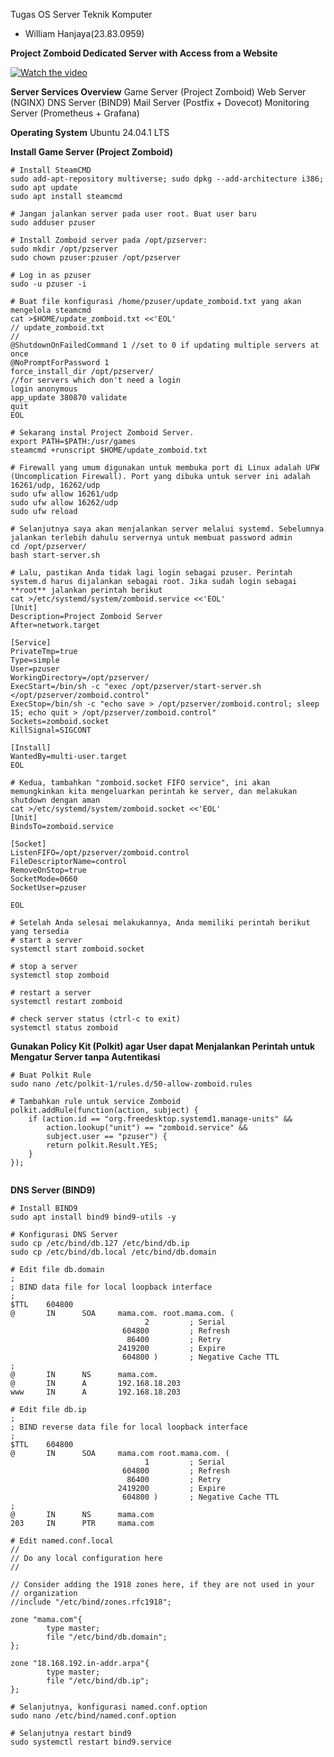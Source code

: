 Tugas OS Server Teknik Komputer

- William Hanjaya(23.83.0959)

**Project Zomboid Dedicated Server with Access from a Website**

[![Watch the video](https://shared.cloudflare.steamstatic.com/store_item_assets/steam/apps/108600/ss_eca8be032b3f5508bf5bea74cfbc823a4df047ce.600x338.jpg?t=1691508011)](https://video.cloudflare.steamstatic.com/store_trailers/256865885/movie480_vp9.webm?t=1639992657)



**Server Services Overview**
Game Server (Project Zomboid)
Web Server (NGINX)
DNS Server (BIND9)
Mail Server (Postfix + Dovecot)
Monitoring Server (Prometheus + Grafana)



**Operating System**
Ubuntu 24.04.1 LTS

**Install Game Server (Project Zomboid)**
```console
# Install SteamCMD
sudo add-apt-repository multiverse; sudo dpkg --add-architecture i386; sudo apt update
sudo apt install steamcmd

# Jangan jalankan server pada user root. Buat user baru
sudo adduser pzuser

# Install Zomboid server pada /opt/pzserver:
sudo mkdir /opt/pzserver
sudo chown pzuser:pzuser /opt/pzserver

# Log in as pzuser
sudo -u pzuser -i

# Buat file konfigurasi /home/pzuser/update_zomboid.txt yang akan mengelola steamcmd
cat >$HOME/update_zomboid.txt <<'EOL'
// update_zomboid.txt
//
@ShutdownOnFailedCommand 1 //set to 0 if updating multiple servers at once
@NoPromptForPassword 1
force_install_dir /opt/pzserver/
//for servers which don't need a login
login anonymous
app_update 380870 validate
quit
EOL

# Sekarang instal Project Zomboid Server.
export PATH=$PATH:/usr/games
steamcmd +runscript $HOME/update_zomboid.txt

# Firewall yang umum digunakan untuk membuka port di Linux adalah UFW (Uncomplication Firewall). Port yang dibuka untuk server ini adalah 16261/udp, 16262/udp
sudo ufw allow 16261/udp
sudo ufw allow 16262/udp
sudo ufw reload

# Selanjutnya saya akan menjalankan server melalui systemd. Sebelumnya jalankan terlebih dahulu servernya untuk membuat password admin
cd /opt/pzserver/
bash start-server.sh

# Lalu, pastikan Anda tidak lagi login sebagai pzuser. Perintah system.d harus dijalankan sebagai root. Jika sudah login sebagai **root** jalankan perintah berikut
cat >/etc/systemd/system/zomboid.service <<'EOL'
[Unit]
Description=Project Zomboid Server
After=network.target

[Service]
PrivateTmp=true
Type=simple
User=pzuser
WorkingDirectory=/opt/pzserver/
ExecStart=/bin/sh -c "exec /opt/pzserver/start-server.sh </opt/pzserver/zomboid.control"
ExecStop=/bin/sh -c "echo save > /opt/pzserver/zomboid.control; sleep 15; echo quit > /opt/pzserver/zomboid.control"
Sockets=zomboid.socket
KillSignal=SIGCONT

[Install]
WantedBy=multi-user.target
EOL

# Kedua, tambahkan "zomboid.socket FIFO service", ini akan memungkinkan kita mengeluarkan perintah ke server, dan melakukan shutdown dengan aman
cat >/etc/systemd/system/zomboid.socket <<'EOL'
[Unit]
BindsTo=zomboid.service

[Socket]
ListenFIFO=/opt/pzserver/zomboid.control
FileDescriptorName=control
RemoveOnStop=true
SocketMode=0660
SocketUser=pzuser

EOL

# Setelah Anda selesai melakukannya, Anda memiliki perintah berikut yang tersedia
# start a server
systemctl start zomboid.socket

# stop a server
systemctl stop zomboid

# restart a server
systemctl restart zomboid

# check server status (ctrl-c to exit)
systemctl status zomboid
```

**Gunakan Policy Kit (Polkit) agar User dapat Menjalankan Perintah untuk Mengatur Server tanpa Autentikasi**
```console
# Buat Polkit Rule
sudo nano /etc/polkit-1/rules.d/50-allow-zomboid.rules

# Tambahkan rule untuk service Zomboid
polkit.addRule(function(action, subject) {
    if (action.id == "org.freedesktop.systemd1.manage-units" &&
        action.lookup("unit") == "zomboid.service" &&
        subject.user == "pzuser") {
        return polkit.Result.YES;
    }
});


```



**DNS Server (BIND9)**
```console
# Install BIND9
sudo apt install bind9 bind9-utils -y

# Konfigurasi DNS Server
sudo cp /etc/bind/db.127 /etc/bind/db.ip
sudo cp /etc/bind/db.local /etc/bind/db.domain

# Edit file db.domain
;
; BIND data file for local loopback interface
;
$TTL    604800
@       IN      SOA     mama.com. root.mama.com. (
                              2         ; Serial
                         604800         ; Refresh
                          86400         ; Retry
                        2419200         ; Expire
                         604800 )       ; Negative Cache TTL
;
@       IN      NS      mama.com.
@       IN      A       192.168.18.203
www     IN      A       192.168.18.203

# Edit file db.ip
;
; BIND reverse data file for local loopback interface
;
$TTL    604800
@       IN      SOA     mama.com root.mama.com. (
                              1         ; Serial
                         604800         ; Refresh
                          86400         ; Retry
                        2419200         ; Expire
                         604800 )       ; Negative Cache TTL
;
@       IN      NS      mama.com
203     IN      PTR     mama.com

# Edit named.conf.local
//
// Do any local configuration here
//

// Consider adding the 1918 zones here, if they are not used in your
// organization
//include "/etc/bind/zones.rfc1918";

zone "mama.com"{
        type master;
        file "/etc/bind/db.domain";
};

zone "18.168.192.in-addr.arpa"{
        type master;
        file "/etc/bind/db.ip";
};

# Selanjutnya, konfigurasi named.conf.option
sudo nano /etc/bind/named.conf.option

# Selanjutnya restart bind9
sudo systemctl restart bind9.service
```

